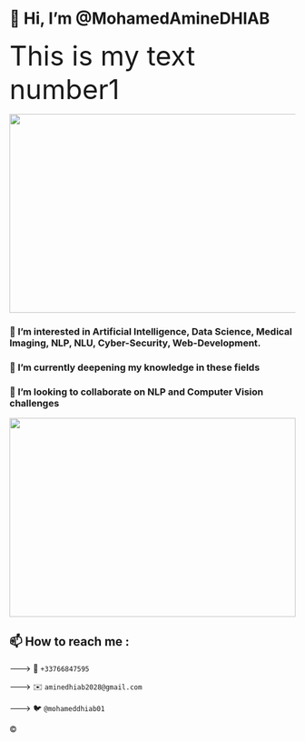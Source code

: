 # 👋 Hi, I’m @MohamedAmineDHIAB 

 <font size="1000px"> This is my text number1</font> 


  
  <kbd>
  
  <img  width="900" height="350" src="https://64.media.tumblr.com/9ea4ce9dfc649eaff5f972e1a987c260/tumblr_nq32n3TIae1ur2po4o1_500.gifv">
  </kbd>
</p>



### 👀 I’m interested in Artificial Intelligence, Data Science, Medical Imaging, NLP, NLU, Cyber-Security, Web-Development. 

### 🌱 I’m currently deepening my knowledge in these fields

### 💞️ I’m looking to collaborate on NLP and Computer Vision challenges 

<p align="center">
  <kbd>
  
  <img  width="100%" height="350" src="https://user-images.githubusercontent.com/85687148/133894550-7d7bfb73-04f7-4b98-9ba9-179278b6efef.gif">
  </kbd>
</p>


## 📫 How to reach me :

---> 📱 `+33766847595`

---> ✉️ `aminedhiab2028@gmail.com`

---> 🐦 `@mohameddhiab01`




©️
  


<!---
MohamedAmineDHIAB/MohamedAmineDHIAB is a ✨ special ✨ repository because its `README.md` (this file) appears on your GitHub profile.
You can click the Preview link to take a look at your changes.
--->
